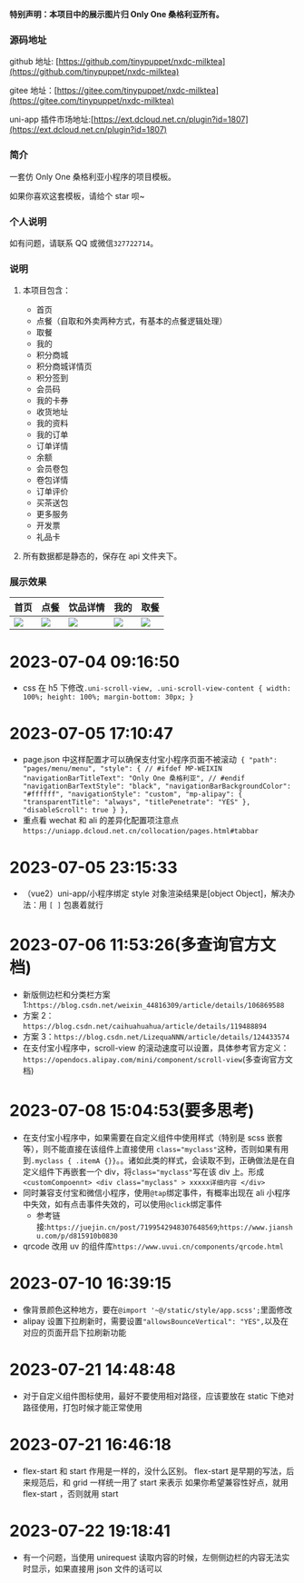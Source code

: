 **特别声明：本项目中的展示图片归 Only One 桑格利亚所有。**

### 源码地址

github 地址: [https://github.com/tinypuppet/nxdc-milktea](https://github.com/tinypuppet/nxdc-milktea)

gitee 地址：[https://gitee.com/tinypuppet/nxdc-milktea](https://gitee.com/tinypuppet/nxdc-milktea)

uni-app 插件市场地址:[https://ext.dcloud.net.cn/plugin?id=1807](https://ext.dcloud.net.cn/plugin?id=1807)

### 简介

一套仿 Only One 桑格利亚小程序的项目模板。

如果你喜欢这套模板，请给个 star 呗~

### 个人说明

如有问题，请联系 QQ 或微信`327722714`。

### 说明

1. 本项目包含：

   - 首页
   - 点餐（自取和外卖两种方式，有基本的点餐逻辑处理）
   - 取餐
   - 我的
   - 积分商城
   - 积分商城详情页
   - 积分签到
   - 会员码
   - 我的卡券
   - 收货地址
   - 我的资料
   - 我的订单
   - 订单详情
   - 余额
   - 会员卷包
   - 卷包详情
   - 订单评价
   - 买茶送包
   - 更多服务
   - 开发票
   - 礼品卡

2. 所有数据都是静态的，保存在 api 文件夹下。

### 展示效果

| 首页 | 点餐 | 饮品详情 | 我的 | 取餐 |
| --- | --- | --- | --- | --- |
| ![](https://img.cdn.aliyun.dcloud.net.cn/stream/plugin_screens/fafaa180-94f3-11ea-9423-8760f636375f_0.jpg?v=1590130842) | ![](https://img.cdn.aliyun.dcloud.net.cn/stream/plugin_screens/fafaa180-94f3-11ea-9423-8760f636375f_1.jpg?v=1590130842) | ![](https://img.cdn.aliyun.dcloud.net.cn/stream/plugin_screens/fafaa180-94f3-11ea-9423-8760f636375f_2.jpg?v=1590130842) | ![](https://img.cdn.aliyun.dcloud.net.cn/stream/plugin_screens/fafaa180-94f3-11ea-9423-8760f636375f_3.jpg?v=1590130842) | ![](https://img.cdn.aliyun.dcloud.net.cn/stream/plugin_screens/fafaa180-94f3-11ea-9423-8760f636375f_4.jpg?v=1590130842) |

# 2023-07-04 09:16:50

- css 在 h5 下修改`.uni-scroll-view, .uni-scroll-view-content { width: 100%; height: 100%; margin-bottom: 30px; }`

# 2023-07-05 17:10:47

- page.json 中这样配置才可以确保支付宝小程序页面不被滚动` { "path": "pages/menu/menu", "style": { // #ifdef MP-WEIXIN "navigationBarTitleText": "Only One 桑格利亚", // #endif "navigationBarTextStyle": "black", "navigationBarBackgroundColor": "#ffffff", "navigationStyle": "custom", "mp-alipay": { "transparentTitle": "always", "titlePenetrate": "YES" }, "disableScroll": true } },`
- 重点看 wechat 和 ali 的差异化配置项注意点`https://uniapp.dcloud.net.cn/collocation/pages.html#tabbar`

# 2023-07-05 23:15:33

- （vue2）uni-app/小程序绑定 style 对象渲染结果是[object Object]，解决办法：用 `[ ]` 包裹着就行

# 2023-07-06 11:53:26(多查询官方文档)

- 新版侧边栏和分类栏方案 1:`https://blog.csdn.net/weixin_44816309/article/details/106869588`
- 方案 2：`https://blog.csdn.net/caihuahuahua/article/details/119488894`
- 方案 3：`https://blog.csdn.net/LizequaNNN/article/details/124433574`
- 在支付宝小程序中，scroll-view 的滚动速度可以设置，具体参考官方定义：`https://opendocs.alipay.com/mini/component/scroll-view`(多查询官方文档)

# 2023-07-08 15:04:53(要多思考)

- 在支付宝小程序中，如果需要在自定义组件中使用样式（特别是 scss 嵌套等），则不能直接在该组件上直接使用 `class="myclass"`这种，否则如果有用到`.myclass { .itemA {}}`。。诸如此类的样式，会读取不到，正确做法是在自定义组件下再嵌套一个 div，将`class="myclass"`写在该 div 上。形成 `<customCompoennt> <div class="myclass" > xxxxx详细内容 </div>`
- 同时兼容支付宝和微信小程序，使用`@tap`绑定事件，有概率出现在 ali 小程序中失效，如有点击事件失效的，可以使用`@click`绑定事件
  - 参考链接:`https://juejin.cn/post/7199542948307648569`;`https://www.jianshu.com/p/d815910b0830`
- qrcode 改用 uv 的组件库`https://www.uvui.cn/components/qrcode.html`

# 2023-07-10 16:39:15

- 像背景颜色这种地方，要在`@import '~@/static/style/app.scss';`里面修改
- alipay 设置下拉刷新时，需要设置`"allowsBounceVertical": "YES",`以及在对应的页面开启下拉刷新功能

# 2023-07-21 14:48:48

- 对于自定义组件图标使用，最好不要使用相对路径，应该要放在 static 下绝对路径使用，打包时候才能正常使用

# 2023-07-21 16:46:18

- flex-start 和 start 作用是一样的，没什么区别。 flex-start 是早期的写法，后来规范后，和 grid 一样统一用了 start 来表示 如果你希望兼容性好点，就用 flex-start ，否则就用 start

# 2023-07-22 19:18:41

- 有一个问题，当使用 unirequest 读取内容的时候，左侧侧边栏的内容无法实时显示，如果直接用 json 文件的话可以
